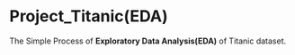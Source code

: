 

# Project_Titanic(EDA)

The Simple Process of **Exploratory Data Analysis(EDA)** of Titanic dataset.
